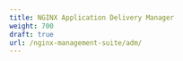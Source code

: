 ```yaml
---
title: NGINX Application Delivery Manager
weight: 700
draft: true
url: /nginx-management-suite/adm/
---
```

